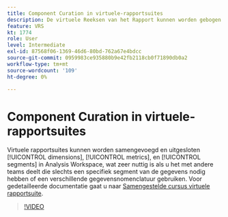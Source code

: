```yaml
---
title: Component Curation in virtuele-rapportsuites
description: De virtuele Reeksen van het Rapport kunnen worden gebogen om dimensies, metriek, en segmenten in Analysis Workspace te omvatten en uit te sluiten, wat zeer helpt als u het met andere teams deelt die slechts een specifiek segment van de gegevens nodig hebben of een verschillende gegevensnomenclatuur gebruiken.
feature: VRS
kt: 1774
role: User
level: Intermediate
exl-id: 87568f06-1369-46d6-80bd-762a67e4bdcc
source-git-commit: 0959983ce935880b9e42fb2118cb0f71890db0a2
workflow-type: tm+mt
source-wordcount: '109'
ht-degree: 0%

---
```


# Component Curation in virtuele-rapportsuites

Virtuele rapportsuites kunnen worden samengevoegd en uitgesloten [!UICONTROL dimensions], [!UICONTROL metrics], en [!UICONTROL segments] in Analysis Workspace, wat zeer nuttig is als u het met andere teams deelt die slechts een specifiek segment van de gegevens nodig hebben of een verschillende gegevensnomenclatuur gebruiken. Voor gedetailleerde documentatie gaat u naar [Samengestelde cursus virtuele rapportsuite](https://experienceleague.adobe.com/docs/analytics/components/virtual-report-suites/vrs-components.html).

>[!VIDEO](https://video.tv.adobe.com/v/23544/?quality=12&learn=on)
